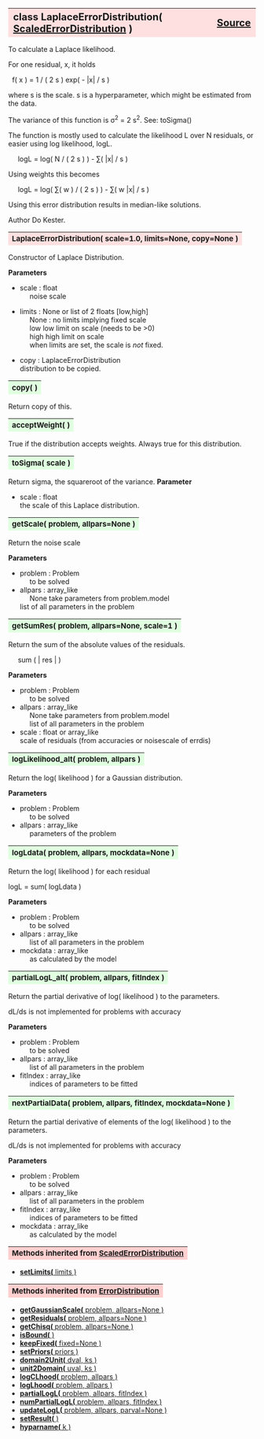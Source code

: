 ---
---
<br><br>

<a name="LaplaceErrorDistribution"></a>
<table><thead style="background-color:#FFE0E0; width:100%; font-size:20px"><tr><th style="text-align:left">
<strong>class LaplaceErrorDistribution(</strong> <a href="./ScaledErrorDistribution.html">ScaledErrorDistribution</a> )</th><th style="text-align:right"><a href=https://github.com/dokester/BayesicFitting/blob/master/BayesicFitting/source/LaplaceErrorDistribution.py target=_blank>Source</a></th></tr></thead></table>
<p>

To calculate a Laplace likelihood.

For one residual, x, it holds

&nbsp; f( x ) = 1 / ( 2 s ) exp( - |x| / s )<br>

where s is the scale.
s is a hyperparameter, which might be estimated from the data.

The variance of this function is &sigma;<sup>2</sup> = 2 s<sup>2</sup>.
See: toSigma()

The function is mostly used to calculate the likelihood L over N
residuals, or easier using log likelihood, logL.

&nbsp;&nbsp;&nbsp;&nbsp; logL = log( N / ( 2 s ) ) - &sum;( |x| / s  )<br>

Using weights this becomes

&nbsp;&nbsp;&nbsp;&nbsp; logL = log( &sum;( w ) / ( 2 s ) ) - &sum;( w |x| / s  )<br>

Using this error distribution results in median-like solutions.

Author       Do Kester.


<a name="LaplaceErrorDistribution"></a>
<table><thead style="background-color:#FFE0E0; width:100%; font-size:15px"><tr><th style="text-align:left">
<strong>LaplaceErrorDistribution(</strong> scale=1.0, limits=None, copy=None ) 
</th></tr></thead></table>
<p>

Constructor of Laplace Distribution.

<b>Parameters</b>

* scale  :  float<br>
&nbsp;&nbsp;&nbsp;&nbsp; noise scale<br>
* limits  :  None or list of 2 floats [low,high]<br>
&nbsp;&nbsp;&nbsp;&nbsp; None : no limits implying fixed scale<br>
&nbsp;&nbsp;&nbsp;&nbsp; low     low limit on scale (needs to be >0)<br>
&nbsp;&nbsp;&nbsp;&nbsp; high    high limit on scale<br>
&nbsp;&nbsp;&nbsp;&nbsp; when limits are set, the scale is *not* fixed.<br>

* copy  :  LaplaceErrorDistribution<br>
    distribution to be copied.

<a name="copy"></a>
<table><thead style="background-color:#E0FFE0; width:100%; font-size:15px"><tr><th style="text-align:left">
<strong>copy(</strong> )
</th></tr></thead></table>
<p>
Return copy of this. 

<a name="acceptWeight"></a>
<table><thead style="background-color:#E0FFE0; width:100%; font-size:15px"><tr><th style="text-align:left">
<strong>acceptWeight(</strong> )
</th></tr></thead></table>
<p>

True if the distribution accepts weights.
Always true for this distribution.

<a name="toSigma"></a>
<table><thead style="background-color:#E0FFE0; width:100%; font-size:15px"><tr><th style="text-align:left">
<strong>toSigma(</strong> scale ) 
</th></tr></thead></table>
<p>

Return sigma, the squareroot of the variance.
<b>Parameter</b>

* scale  :  float<br>
    the scale of this Laplace distribution.

<a name="getScale"></a>
<table><thead style="background-color:#E0FFE0; width:100%; font-size:15px"><tr><th style="text-align:left">
<strong>getScale(</strong> problem, allpars=None ) 
</th></tr></thead></table>
<p>

Return the noise scale

<b>Parameters</b>

* problem  :  Problem<br>
&nbsp;&nbsp;&nbsp;&nbsp; to be solved<br>
* allpars  :  array_like<br>
&nbsp;&nbsp;&nbsp;&nbsp; None take parameters from problem.model<br>
    list of all parameters in the problem

<a name="getSumRes"></a>
<table><thead style="background-color:#E0FFE0; width:100%; font-size:15px"><tr><th style="text-align:left">
<strong>getSumRes(</strong> problem, allpars=None, scale=1 )
</th></tr></thead></table>
<p>

Return the sum of the absolute values of the residuals.

&nbsp;&nbsp;&nbsp;&nbsp; sum ( | res | )<br>

<b>Parameters</b>

* problem  :  Problem<br>
&nbsp;&nbsp;&nbsp;&nbsp; to be solved<br>
* allpars  :  array_like<br>
&nbsp;&nbsp;&nbsp;&nbsp; None take parameters from problem.model<br>
&nbsp;&nbsp;&nbsp;&nbsp; list of all parameters in the problem<br>
* scale  :  float or array_like<br>
    scale of residuals (from accuracies or noisescale of errdis)

<a name="logLikelihood_alt"></a>
<table><thead style="background-color:#E0FFE0; width:100%; font-size:15px"><tr><th style="text-align:left">
<strong>logLikelihood_alt(</strong> problem, allpars ) 
</th></tr></thead></table>
<p>

Return the log( likelihood ) for a Gaussian distribution.

<b>Parameters</b>

* problem  :  Problem<br>
&nbsp;&nbsp;&nbsp;&nbsp; to be solved<br>
* allpars  :  array_like<br>
&nbsp;&nbsp;&nbsp;&nbsp; parameters of the problem<br>


<a name="logLdata"></a>
<table><thead style="background-color:#E0FFE0; width:100%; font-size:15px"><tr><th style="text-align:left">
<strong>logLdata(</strong> problem, allpars, mockdata=None ) 
</th></tr></thead></table>
<p>

Return the log( likelihood ) for each residual

logL = sum( logLdata )

<b>Parameters</b>

* problem  :  Problem<br>
&nbsp;&nbsp;&nbsp;&nbsp; to be solved<br>
* allpars  :  array_like<br>
&nbsp;&nbsp;&nbsp;&nbsp; list of all parameters in the problem<br>
* mockdata  :  array_like<br>
&nbsp;&nbsp;&nbsp;&nbsp; as calculated by the model<br>


<a name="partialLogL_alt"></a>
<table><thead style="background-color:#E0FFE0; width:100%; font-size:15px"><tr><th style="text-align:left">
<strong>partialLogL_alt(</strong> problem, allpars, fitIndex ) 
</th></tr></thead></table>
<p>

Return the partial derivative of log( likelihood ) to the parameters.

dL/ds is not implemented for problems with accuracy

<b>Parameters</b>

* problem  :  Problem<br>
&nbsp;&nbsp;&nbsp;&nbsp; to be solved<br>
* allpars  :  array_like<br>
&nbsp;&nbsp;&nbsp;&nbsp; list of all parameters in the problem<br>
* fitIndex  :  array_like<br>
&nbsp;&nbsp;&nbsp;&nbsp; indices of parameters to be fitted<br>


<a name="nextPartialData"></a>
<table><thead style="background-color:#E0FFE0; width:100%; font-size:15px"><tr><th style="text-align:left">
<strong>nextPartialData(</strong> problem, allpars, fitIndex, mockdata=None ) 
</th></tr></thead></table>
<p>

Return the partial derivative of elements of the log( likelihood )
to the parameters.

dL/ds is not implemented for problems with accuracy

<b>Parameters</b>

* problem  :  Problem<br>
&nbsp;&nbsp;&nbsp;&nbsp; to be solved<br>
* allpars  :  array_like<br>
&nbsp;&nbsp;&nbsp;&nbsp; list of all parameters in the problem<br>
* fitIndex  :  array_like<br>
&nbsp;&nbsp;&nbsp;&nbsp; indices of parameters to be fitted<br>
* mockdata  :  array_like<br>
&nbsp;&nbsp;&nbsp;&nbsp; as calculated by the model<br>


<table><thead style="background-color:#FFD0D0; width:100%; font-size:15px"><tr><th style="text-align:left">
<strong>Methods inherited from</strong> <a href="./ScaledErrorDistribution.html">ScaledErrorDistribution</a></th></tr></thead></table>


* [<strong>setLimits(</strong> limits ) ](./ScaledErrorDistribution.md#setLimits)


<table><thead style="background-color:#FFD0D0; width:100%; font-size:15px"><tr><th style="text-align:left">
<strong>Methods inherited from</strong> <a href="./ErrorDistribution.html">ErrorDistribution</a></th></tr></thead></table>


* [<strong>getGaussianScale(</strong> problem, allpars=None ) ](./ErrorDistribution.md#getGaussianScale)
* [<strong>getResiduals(</strong> problem, allpars=None )](./ErrorDistribution.md#getResiduals)
* [<strong>getChisq(</strong> problem, allpars=None )](./ErrorDistribution.md#getChisq)
* [<strong>isBound(</strong> ) ](./ErrorDistribution.md#isBound)
* [<strong>keepFixed(</strong> fixed=None ) ](./ErrorDistribution.md#keepFixed)
* [<strong>setPriors(</strong> priors ) ](./ErrorDistribution.md#setPriors)
* [<strong>domain2Unit(</strong> dval, ks ) ](./ErrorDistribution.md#domain2Unit)
* [<strong>unit2Domain(</strong> uval, ks ) ](./ErrorDistribution.md#unit2Domain)
* [<strong>logCLhood(</strong> problem, allpars )](./ErrorDistribution.md#logCLhood)
* [<strong>logLhood(</strong> problem, allpars )](./ErrorDistribution.md#logLhood)
* [<strong>partialLogL(</strong> problem, allpars, fitIndex ) ](./ErrorDistribution.md#partialLogL)
* [<strong>numPartialLogL(</strong> problem, allpars, fitIndex ) ](./ErrorDistribution.md#numPartialLogL)
* [<strong>updateLogL(</strong> problem, allpars, parval=None )](./ErrorDistribution.md#updateLogL)
* [<strong>setResult(</strong> )](./ErrorDistribution.md#setResult)
* [<strong>hyparname(</strong> k ) ](./ErrorDistribution.md#hyparname)
